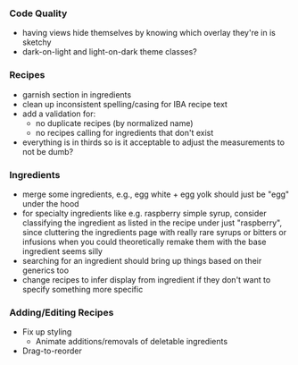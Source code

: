 ### Code Quality
- having views hide themselves by knowing which overlay they're in is sketchy
- dark-on-light and light-on-dark theme classes?

### Recipes
- garnish section in ingredients
- clean up inconsistent spelling/casing for IBA recipe text
- add a validation for:
  - no duplicate recipes (by normalized name)
  - no recipes calling for ingredients that don't exist
- everything is in thirds so is it acceptable to adjust the measurements to not be dumb?

### Ingredients
- merge some ingredients, e.g., egg white + egg yolk should just be "egg" under the hood
- for specialty ingredients like e.g. raspberry simple syrup, consider classifying the ingredient as listed in the recipe under just "raspberry", since cluttering the ingredients page with really rare syrups or bitters or infusions when you could theoretically remake them with the base ingredient seems silly
- searching for an ingredient should bring up things based on their generics too
- change recipes to infer display from ingredient if they don't want to specify something more specific

### Adding/Editing Recipes
- Fix up styling
  - Animate additions/removals of deletable ingredients
- Drag-to-reorder
